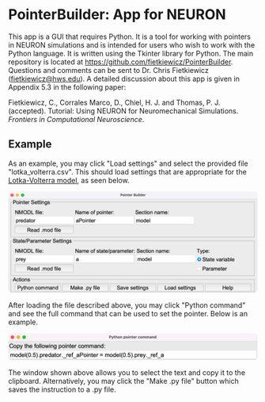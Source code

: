 # PointerBuilder: App for NEURON
This app is a GUI that requires Python. It is a tool for working with pointers in NEURON simulations and is intended for users who wish to work with the Python language. It is written using the Tkinter library for Python. The main repository is located at https://github.com/fietkiewicz/PointerBuilder. Questions and comments can be sent to Dr. Chris Fietkiewicz (fietkiewicz@hws.edu). A detailed discussion about this app is given in Appendix 5.3 in the following paper:

Fietkiewicz, C., Corrales Marco, D., Chiel, H. J. and Thomas, P. J. (accepted). Tutorial: Using NEURON for Neuromechanical Simulations. *Frontiers in Computational Neuroscience*.

## Example
As an example, you may click "Load settings" and select the provided file "lotka_volterra.csv". This should load settings that are appropriate for the [Lotka-Volterra model](https://github.com/fietkiewicz/PointerBuilder/tree/main/Models/1-LotkaVolterra/Neuron), as seen below.

![Python PointerBuilder](Example1.png)

After loading the file described above, you may click "Python command" and see the full command that can be used to set the pointer. Below is an example.

![Python setpointer command](Example2.png)

The window shown above allows you to select the text and copy it to the clipboard. Alternatively, you may click the "Make .py file" button which saves the instruction to a .py file.
